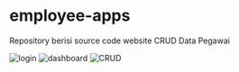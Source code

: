 # employee-apps
Repository berisi source code website CRUD Data Pegawai


![login](https://github.com/nabilaass/employee-apps/assets/72690114/06686350-306f-460b-bbec-9804f4aebff1)
![dashboard](https://github.com/nabilaass/employee-apps/assets/72690114/82277929-af7c-4729-bbf9-0313a04bb748)
![CRUD](https://github.com/nabilaass/employee-apps/assets/72690114/f8404e78-c7ab-414e-b4c4-9e202f4daaf3)
